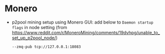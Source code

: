 # Monero

- p2pool mining setup using Monero GUI: add below to `Daemon startup flags`
    in node setting (from
    <https://www.reddit.com/r/MoneroMining/comments/19dvhpg/unable_to_set_up_p2pool_node/>)

    ```sh
    --zmq-pub tcp://127.0.0.1:18083
    ```
